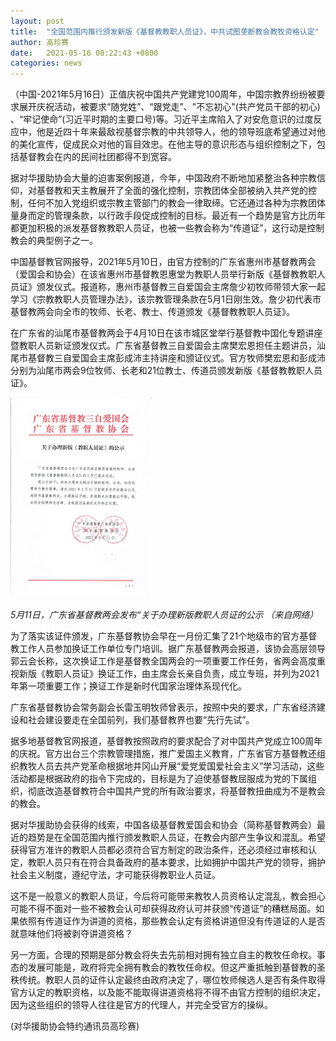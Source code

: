 ```yaml
---
layout: post
title:  "全国范围内推行颁发新版《基督教教职人员证》，中共试图垄断教会教牧资格认定"
author: 高珍赛
date:   2021-05-16 08:22:43 +0800
categories: news
---
```


（中国-2021年5月16日）正值庆祝中国共产党建党100周年，中国宗教界纷纷被要求展开庆祝活动，被要求“随党姓”、“跟党走”、"不忘初心"(共产党员干部的初心) 、“牢记使命”(习近平时期的主要口号)等。习近平主席陷入了对安危意识的过度反应中，他是近四十年来最敌视基督宗教的中共领导人，他的领导班底希望通过对他的美化宣传，促成民众对他的盲目效忠。在他主导的意识形态与组织控制之下，包括基督教会在内的民间社团都得不到宽容。

据对华援助协会大量的迫害案例报道，今年，中国政府不断地加紧整治各种宗教信仰，对基督教和天主教展开了全面的强化控制，宗教团体全部被纳入共产党的控制，任何不加入党组织或宗教主管部门的教会一律取缔。它还通过各种为宗教团体量身而定的管理条款，以行政手段促成控制的目标。最近有一个趋势是官方比历年都更加积极的派发基督教教职人员证，也被一些教会称为“传道证”，这行动是控制教会的典型例子之一。

中国基督教官网报导，2021年5月10日，由官方控制的广东省惠州市基督教两会（爱国会和协会）在该省惠州市基督教恩惠堂为教职人员举行新版《基督教教职人员证》颁发仪式。报道称，惠州市基督教三自爱国会主席詹少初牧师带领大家一起学习《宗教教职人员管理办法》，该宗教管理条款在5月1日刚生效。詹少初代表市基督教两会向全市的牧师、长老、教士、传道颁发《基督教教职人员证》。

在广东省的汕尾市基督教两会于4月10日在该市城区堂举行基督教中国化专题讲座暨教职人员新证颁发仪式。广东省基督教三自爱国会主席樊宏恩担任主题讲员，汕尾市基督教三自爱国会主席彭成沛主持讲座和颁证仪式。官方牧师樊宏恩和彭成沛分别为汕尾市两会9位牧师、长老和21位教士、传道员颁发新版《基督教教职人员证》。

![pastor-cert](/images/pastor-cert.jpeg)

*5月11日，广东省基督教两会发布“关于办理新版教职人员证的公示*
*（来自网络）*

为了落实该证件颁发，广东基督教协会早在一月份汇集了21个地级市的官方基督教工作人员参加换证工作单位专门培训。据广东基督教两会报道，该协会高层领导郭云会长称，这次换证工作是基督教全国两会的一项重要工作任务，省两会高度重视新版《教职人员证》换证工作，由主席会长亲自负责，成立专班，并列为2021年第一项重要工作；换证工作是新时代国家治理体系现代化。

广东省基督教协会常务副会长雷玉明牧师曾表示，按照中央的要求，广东省经济建设和社会建设要走在全国前列，我们基督教界也要“先行先试”。

据多地基督教官网报道，基督教按照政府的要求配合了对中国共产党成立100周年的庆祝。官方出台三个宗教管理措施，推广爱国主义教育，广东省官方基督教还组织教牧人员去共产党革命根据地井冈山开展“爱党爱国爱社会主义”学习活动，这些活动都是根据政府的指令下完成的，目标是为了迫使基督教屈服成为党的下属组织，彻底改造基督教符合中国共产党的所有政治要求，将基督教扭曲成为不是教会的教会。

据对华援助协会获得的线索，中国各级基督教爱国会和协会（简称基督教两会）最近的趋势是在全国范围内推行颁发教职人员证，在教会内部产生争议和混乱。希望获得官方准许的教职人员都必须符合官方制定的政治条件，还必须经过审核和认定，教职人员只有在符合具备政府的基本要求，比如拥护中国共产党的领导，拥护社会主义制度，遵纪守法，才可能获得教职业人员证。

这不是一般意义的教职人员证，今后将可能带来教牧人员资格认定混乱，教会担心可能不得不面对一些不被教会认可却获得政府认可并获颁“传道证”的糟糕局面。如果依照有传道证作为讲道的资格，那些教会认定有资格讲道但没有传道证的人是否就意味他们将被剥夺讲道资格？

另一方面，合理的预期是部分教会将失去先前相对拥有独立自主的教牧任命权。事态的发展可能是，政府将完全拥有教会的教牧任命权。但这严重抵触到基督教的圣秩传统。教职人员的证件认定最终由政府决定了，哪位牧师候选人是否有条件取得官方认定的教职资格，以及能不能取得讲道资格将不得不由官方控制的组织决定，因为这些组织的领导人往往是官方的代理人，并完全受官方的操纵。

(对华援助协会特约通讯员高珍赛)